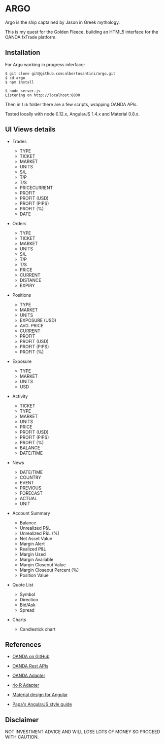 ARGO
====

Argo is the ship captained by Jason in Greek mythology.

This is my quest for the Golden Fleece, building an HTML5 interface for the
OANDA fxTrade platform.

Installation
------------

For Argo working in progress interface:

```
$ git clone git@github.com:albertosantini/argo.git
$ cd argo
$ npm install

$ node server.js
Listening on http://localhost:8000
```

Then in `lib` folder there are a few scripts, wrapping OANDA APIs.

Tested locally with node 0.12.x, AngularJS 1.4.x and Material 0.8.x.

UI Views details
----------------

- Trades

    - TYPE
    - TICKET
    - MARKET
    - UNITS
    - S/L
    - T/P
    - T/S
    - PRICECURRENT
    - PROFIT
    - PROFIT (USD)
    - PROFIT (PIPS)
    - PROFIT (%)
    - DATE

- Orders

    - TYPE
    - TICKET
    - MARKET
    - UNITS
    - S/L
    - T/P
    - T/S
    - PRICE
    - CURRENT
    - DISTANCE
    - EXPIRY

- Positions

    - TYPE
    - MARKET
    - UNITS
    - EXPOSURE (USD)
    - AVG. PRICE
    - CURRENT
    - PROFIT
    - PROFIT (USD)
    - PROFIT (PIPS)
    - PROFIT (%)

- Exposure

    - TYPE
    - MARKET
    - UNITS
    - USD

- Activity

    - TICKET
    - TYPE
    - MARKET
    - UNITS
    - PRICE
    - PROFIT (USD)
    - PROFIT (PIPS)
    - PROFIT (%)
    - BALANCE
    - DATE/TIME

- News

    - DATE/TIME
    - COUNTRY
    - EVENT
    - PREVIOUS
    - FORECAST
    - ACTUAL
    - UNIT

- Account Summary

    - Balance
    - Unrealized P&L
    - Unrealized P&L (%)
    - Net Asset Value
    - Margin Alert
    - Realized P&L
    - Margin Used
    - Margin Available
    - Margin Closeout Value
    - Margin Closeout Percent (%)
    - Position Value

- Quote List

    - Symbol
    - Direction
    - Bid/Ask
    - Spread

- Charts

    - Candlestick chart

References
----------

- [OANDA on GitHub](https://github.com/oanda)
- [OANDA Rest APIs](http://developer.oanda.com/rest-live/introduction/)
- [OANDA Adapter](https://github.com/Cloud9Trader/oanda-adapter)
- [rio R Adapter](https://github.com/albertosantini/node-rio)

- [Material design for Angular](https://github.com/angular/material)
- [Papa's AngularJS style guide](https://github.com/johnpapa/angularjs-styleguide)

Disclaimer
----------

NOT INVESTMENT ADVICE AND WILL LOSE LOTS OF MONEY SO PROCEED WITH CAUTION.

